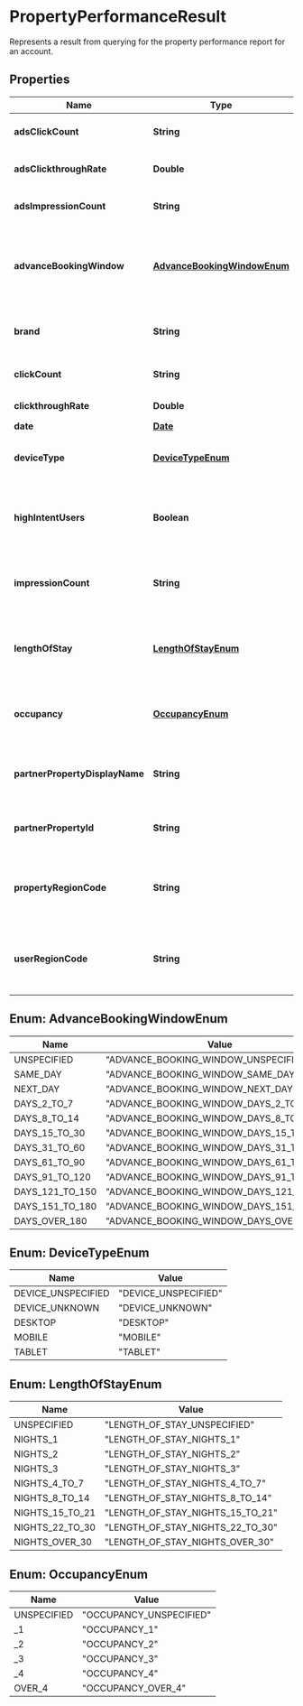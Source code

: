 

# PropertyPerformanceResult

Represents a result from querying for the property performance report for an account.

## Properties

| Name | Type | Description | Notes |
|------------ | ------------- | ------------- | -------------|
|**adsClickCount** | **String** | The total number of ad clicks that were recorded for this result. |  [optional] |
|**adsClickthroughRate** | **Double** | Equal to &#x60;ads_click_count&#x60; divided by &#x60;ads_impression_count&#x60;. |  [optional] |
|**adsImpressionCount** | **String** | The total number of ad impressions that were recorded for this result. |  [optional] |
|**advanceBookingWindow** | [**AdvanceBookingWindowEnum**](#AdvanceBookingWindowEnum) | Difference in days between query date and check-in date in property&#39;s local timezone. Only present if &#x60;advanceBookingWindow&#x60; is specified in &#x60;aggregateBy&#x60; in the request. |  [optional] |
|**brand** | **String** | Partner-specified brand for the property. Only present if &#x60;brand&#x60; is specified in &#x60;aggregateBy&#x60; in the request. |  [optional] |
|**clickCount** | **String** | The total number of free booking link clicks that were recorded for this result. |  [optional] |
|**clickthroughRate** | **Double** | Equal to &#x60;click_count&#x60; divided by &#x60;impression_count&#x60;. |  [optional] |
|**date** | [**Date**](Date.md) |  |  [optional] |
|**deviceType** | [**DeviceTypeEnum**](#DeviceTypeEnum) | The user’s device type. Only present if &#x60;deviceType&#x60; is specified in &#x60;aggregateBy&#x60; in the request. |  [optional] |
|**highIntentUsers** | **Boolean** | Whether the user’s query indicated a strong interest in booking. Only present if &#x60;highIntentUsers&#x60; is specified in &#x60;aggregateBy&#x60; in the request. |  [optional] |
|**impressionCount** | **String** | The total number of free booking link impressions that were recorded for this result. This value is rounded to preserve user privacy. |  [optional] |
|**lengthOfStay** | [**LengthOfStayEnum**](#LengthOfStayEnum) | Number of nights between check-in and check-out dates specified by user. Only present if &#x60;lengthOfStay&#x60; is specified in &#x60;aggregateBy&#x60; in the request. |  [optional] |
|**occupancy** | [**OccupancyEnum**](#OccupancyEnum) | Requested number of people staying at the property. Only present if &#x60;partnerPropertyId&#x60; is specified in &#x60;aggregateBy&#x60; in the request. |  [optional] |
|**partnerPropertyDisplayName** | **String** | Partner&#39;s property name. Only present if &#x60;partnerPropertyDisplayName&#x60; is specified in &#x60;aggregateBy&#x60; in the request. |  [optional] |
|**partnerPropertyId** | **String** | Partner&#39;s property ID. Only present if &#x60;partnerPropertyId&#x60; is specified in &#x60;aggregateBy&#x60; in the request. |  [optional] |
|**propertyRegionCode** | **String** | ISO 3116 region code of the country/region of the property. Only present if &#x60;propertyRegionCode&#x60; is specified in &#x60;aggregateBy&#x60; in the request |  [optional] |
|**userRegionCode** | **String** | ISO 3116 region code of the country/region of the user. Only present if &#x60;userRegionCode&#x60; is specified in &#x60;aggregateBy&#x60; in the request |  [optional] |



## Enum: AdvanceBookingWindowEnum

| Name | Value |
|---- | -----|
| UNSPECIFIED | &quot;ADVANCE_BOOKING_WINDOW_UNSPECIFIED&quot; |
| SAME_DAY | &quot;ADVANCE_BOOKING_WINDOW_SAME_DAY&quot; |
| NEXT_DAY | &quot;ADVANCE_BOOKING_WINDOW_NEXT_DAY&quot; |
| DAYS_2_TO_7 | &quot;ADVANCE_BOOKING_WINDOW_DAYS_2_TO_7&quot; |
| DAYS_8_TO_14 | &quot;ADVANCE_BOOKING_WINDOW_DAYS_8_TO_14&quot; |
| DAYS_15_TO_30 | &quot;ADVANCE_BOOKING_WINDOW_DAYS_15_TO_30&quot; |
| DAYS_31_TO_60 | &quot;ADVANCE_BOOKING_WINDOW_DAYS_31_TO_60&quot; |
| DAYS_61_TO_90 | &quot;ADVANCE_BOOKING_WINDOW_DAYS_61_TO_90&quot; |
| DAYS_91_TO_120 | &quot;ADVANCE_BOOKING_WINDOW_DAYS_91_TO_120&quot; |
| DAYS_121_TO_150 | &quot;ADVANCE_BOOKING_WINDOW_DAYS_121_TO_150&quot; |
| DAYS_151_TO_180 | &quot;ADVANCE_BOOKING_WINDOW_DAYS_151_TO_180&quot; |
| DAYS_OVER_180 | &quot;ADVANCE_BOOKING_WINDOW_DAYS_OVER_180&quot; |



## Enum: DeviceTypeEnum

| Name | Value |
|---- | -----|
| DEVICE_UNSPECIFIED | &quot;DEVICE_UNSPECIFIED&quot; |
| DEVICE_UNKNOWN | &quot;DEVICE_UNKNOWN&quot; |
| DESKTOP | &quot;DESKTOP&quot; |
| MOBILE | &quot;MOBILE&quot; |
| TABLET | &quot;TABLET&quot; |



## Enum: LengthOfStayEnum

| Name | Value |
|---- | -----|
| UNSPECIFIED | &quot;LENGTH_OF_STAY_UNSPECIFIED&quot; |
| NIGHTS_1 | &quot;LENGTH_OF_STAY_NIGHTS_1&quot; |
| NIGHTS_2 | &quot;LENGTH_OF_STAY_NIGHTS_2&quot; |
| NIGHTS_3 | &quot;LENGTH_OF_STAY_NIGHTS_3&quot; |
| NIGHTS_4_TO_7 | &quot;LENGTH_OF_STAY_NIGHTS_4_TO_7&quot; |
| NIGHTS_8_TO_14 | &quot;LENGTH_OF_STAY_NIGHTS_8_TO_14&quot; |
| NIGHTS_15_TO_21 | &quot;LENGTH_OF_STAY_NIGHTS_15_TO_21&quot; |
| NIGHTS_22_TO_30 | &quot;LENGTH_OF_STAY_NIGHTS_22_TO_30&quot; |
| NIGHTS_OVER_30 | &quot;LENGTH_OF_STAY_NIGHTS_OVER_30&quot; |



## Enum: OccupancyEnum

| Name | Value |
|---- | -----|
| UNSPECIFIED | &quot;OCCUPANCY_UNSPECIFIED&quot; |
| _1 | &quot;OCCUPANCY_1&quot; |
| _2 | &quot;OCCUPANCY_2&quot; |
| _3 | &quot;OCCUPANCY_3&quot; |
| _4 | &quot;OCCUPANCY_4&quot; |
| OVER_4 | &quot;OCCUPANCY_OVER_4&quot; |




